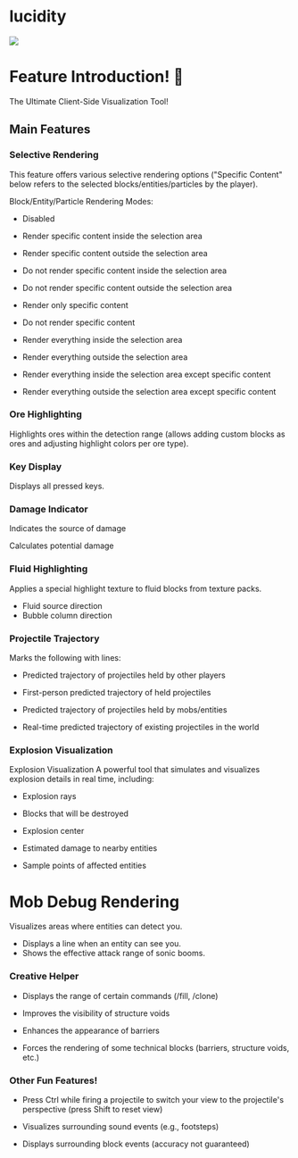 # lucidity
![](https://count.getloli.com/@lucidity?name=lucidity&theme=3d-num&padding=7&offset=0&align=top&scale=1&pixelated=1&darkmode=auto)
# Feature Introduction! 🚀

The Ultimate Client-Side Visualization Tool!

## Main Features

### Selective Rendering

This feature offers various selective rendering options ("Specific Content" below refers to the selected blocks/entities/particles by the player).

Block/Entity/Particle Rendering Modes:

- Disabled

- Render specific content inside the selection area

- Render specific content outside the selection area

- Do not render specific content inside the selection area

- Do not render specific content outside the selection area

- Render only specific content

- Do not render specific content

- Render everything inside the selection area

- Render everything outside the selection area

- Render everything inside the selection area except specific content

- Render everything outside the selection area except specific content


### Ore Highlighting

Highlights ores within the detection range (allows adding custom blocks as ores and adjusting highlight colors per ore type).

### Key Display

Displays all pressed keys.

### Damage Indicator

Indicates the source of damage

Calculates potential damage


### Fluid Highlighting

Applies a special highlight texture to fluid blocks from texture packs.

- Fluid source direction 
- Bubble column direction

### Projectile Trajectory

Marks the following with lines:

- Predicted trajectory of projectiles held by other players

- First-person predicted trajectory of held projectiles

- Predicted trajectory of projectiles held by mobs/entities

- Real-time predicted trajectory of existing projectiles in the world


### Explosion Visualization

Explosion Visualization 
A powerful tool that simulates and visualizes explosion details in real time, including:

- Explosion rays

- Blocks that will be destroyed

- Explosion center

- Estimated damage to nearby entities

- Sample points of affected entities


# Mob Debug Rendering

Visualizes areas where entities can detect you.
- Displays a line when an entity can see you.
- Shows the effective attack range of sonic booms.

### Creative Helper

- Displays the range of certain commands (/fill, /clone)

- Improves the visibility of structure voids

- Enhances the appearance of barriers

- Forces the rendering of some technical blocks (barriers, structure voids, etc.)


### Other Fun Features! 

- Press Ctrl while firing a projectile to switch your view to the projectile's perspective (press Shift to reset view)

- Visualizes surrounding sound events (e.g., footsteps)

- Displays surrounding block events (accuracy not guaranteed)
